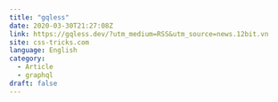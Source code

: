 ```yaml
---
title: "gqless"
date: 2020-03-30T21:27:08Z
link: https://gqless.dev/?utm_medium=RSS&utm_source=news.12bit.vn
site: css-tricks.com
language: English
category:
  - Article
  - graphql
draft: false
---
```

